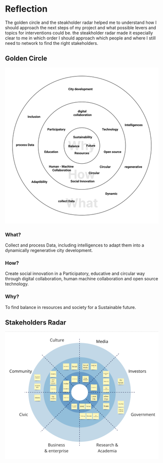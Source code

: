 
# Reflection
The golden circle and the steakholder radar helped me to understand how I should approach the next steps of my project and what possible levers and topics for interventions could be. the steakholder radar made it especially clear to me in which order I should approach which people and where I still need to network to find the right stakeholders.

## Golden Circle
![Golden Circle](../../../images/Bearbeitet/GoldenCircle.png)
### What? 
Collect and process Data, including intelligences to adapt them into a dynamically regenerative city development.
### How?
Create social innovation in a Participatory, educative and circular way through digital collaboration, human machine collaboration and open source technology.
### Why?
To find balance in resources and society for a Sustainable future.

## Stakeholders Radar
![Stakeholder Radar](../../../images/Bearbeitet/StakeholderRadar.png)